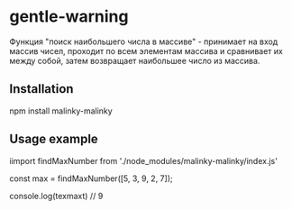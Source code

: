 # gentle-warning
Функция "поиск наибольшего числа в массиве" - принимает на вход массив чисел, проходит по всем элементам массива и сравнивает их между собой, затем возвращает наибольшее число из массива.

## Installation
npm install malinky-malinky

## Usage example
iimport findMaxNumber from './node_modules/malinky-malinky/index.js'

const max = findMaxNumber([5, 3, 9, 2, 7]);

console.log(texmaxt) // 9
